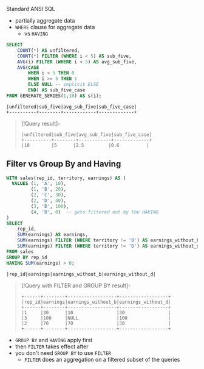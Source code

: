 Standard ANSI SQL

- partially aggregate data
- `WHERE` clause for aggregate data
	- vs `HAVING`

```sql
SELECT
    COUNT(*) AS unfiltered,
    COUNT(*) FILTER (WHERE i < 5) AS sub_five,
    AVG(i) FILTER (WHERE i < 5) AS avg_sub_five,
    AVG(CASE
        WHEN i < 5 THEN 0
        WHEN i >= 5 THEN 1
        ELSE NULL -- implicit ELSE
        END) AS sub_five_case
FROM GENERATE_SERIES(1,10) AS s(i);
```

```
|unfiltered|sub_five|avg_sub_five|sub_five_case|  
+----------+--------+------------+-------------+  
```

> [!Query result]-
> ```
> |unfiltered|sub_five|avg_sub_five|sub_five_case|  
> +----------+--------+------------+-------------+  
> |10        |5      |2.5         |0.6          |
> ```


## Filter vs Group By and Having

```sql
WITH sales(rep_id, territory, earnings) AS (
  VALUES (1, 'A', 10),
         (1, 'B', 20),
         (2, 'C', 30),
         (2, 'D', 40),
         (3, 'B', 100),
         (4, 'B', 0)  -- gets filtered out by the HAVING
)
SELECT
    rep_id,
    SUM(earnings) AS earnings,
    SUM(earnings) FILTER (WHERE territory != 'B') AS earnings_without_b,
    SUM(earnings) FILTER (WHERE territory != 'D') AS earnings_without_d
FROM sales
GROUP BY rep_id
HAVING SUM(earnings) > 0;
```

```
|rep_id|earnings|earnings_without_b|earnings_without_d|  
```

> [!Query with FILTER and GROUP BY result]-
> ```
> +------+--------+------------------+------------------+  
> |rep_id|earnings|earnings_without_b|earnings_without_d|  
> +------+--------+------------------+------------------+  
> |1     |30      |10                |30                |  
> |3     |100     |NULL              |100               |  
> |2     |70      |70                |30                |  
> +------+--------+------------------+------------------+
> ```

- `GROUP BY` and `HAVING` apply first
- then `FILTER`  takes effect after
- you don't need `GROUP BY` to use `FILTER`
	- `FILTER` does an aggregation on a filtered subset of the queries
